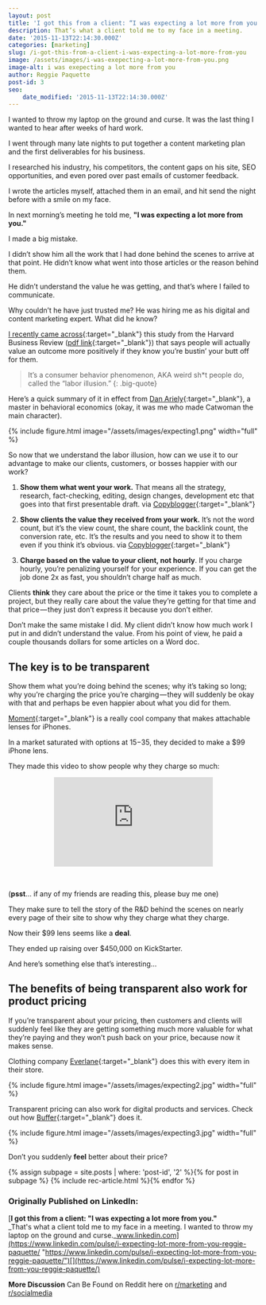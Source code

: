 ```yaml
---
layout: post
title: 'I got this from a client: “I was expecting a lot more from you.”'
description: That’s what a client told me to my face in a meeting.
date: '2015-11-13T22:14:30.000Z'
categories: [marketing]
slug: /i-got-this-from-a-client-i-was-expecting-a-lot-more-from-you
image: /assets/images/i-was-exepecting-a-lot-more-from-you.png
image-alt: i was exepecting a lot more from you
author: Reggie Paquette
post-id: 3
seo:
    date_modified: '2015-11-13T22:14:30.000Z'
---
```


I wanted to throw my laptop on the ground and curse. It was the last thing I wanted to hear after weeks of hard work.

I went through many late nights to put together a content marketing plan and the first deliverables for his business.

I researched his industry, his competitors, the content gaps on his site, SEO opportunities, and even pored over past emails of customer feedback.

I wrote the articles myself, attached them in an email, and hit send the night before with a smile on my face.

In next morning’s meeting he told me, **"I was expecting a lot more from you."**

I made a big mistake.

I didn’t show him all the work that I had done behind the scenes to arrive at that point. He didn’t know what went into those articles or the reason behind them.

He didn’t understand the value he was getting, and that’s where I failed to communicate.

Why couldn’t he have just trusted me? He was hiring me as his digital and content marketing expert. What did he know?

[I recently came across](http://99u.com/articles/51908/nobody-cares-how-hard-you-work){:target="_blank"} this study from the Harvard Business Review ([pdf link](http://www.people.hbs.edu/mnorton/buell%20norton%20hbr.pdf){:target="_blank"}) that says people will actually value an outcome more positively if they know you’re bustin’ your butt off for them.

> It’s a consumer behavior phenomenon, AKA weird sh\*t people do, called the “labor illusion.”
{: .big-quote}

Here’s a quick summary of it in effect from [Dan Ariely](http://danariely.com/2010/12/15/locksmiths/){:target="_blank"}, a master in behavioral economics (okay, it was me who made Catwoman the main character).

{% include figure.html image="/assets/images/expecting1.png" width="full" %}

So now that we understand the labor illusion, how can we use it to our advantage to make our clients, customers, or bosses happier with our work?

1.  **Show them what went your work.** That means all the strategy, research, fact-checking, editing, design changes, development etc that goes into that first presentable draft. via [Copyblogger](http://www.copyblogger.com/53-freelancing-mistakes/){:target="_blank"}

2.  **Show clients the value they received from your work.** It’s not the word count, but it’s the view count, the share count, the backlink count, the conversion rate, etc. It’s the results and you need to show it to them even if you think it’s obvious. via [Copyblogger](http://www.copyblogger.com/53-freelancing-mistakes/){:target="_blank"}

3.  **Charge based on the value to your client, not hourly**. If you charge hourly, you’re penalizing yourself for your experience. If you can get the job done 2x as fast, you shouldn’t charge half as much.

Clients **think** they care about the price or the time it takes you to complete a project, but they really care about the value they’re getting for that time and that price — they just don’t express it because you don’t either.

Don’t make the same mistake I did. My client didn’t know how much work I put in and didn’t understand the value. From his point of view, he paid a couple thousands dollars for some articles on a Word doc.

## The key is to be transparent

Show them what you’re doing behind the scenes; why it’s taking so long; why you’re charging the price you’re charging — they will suddenly be okay with that and perhaps be even happier about what you did for them.

[Moment](http://momentlens.co/){:target="_blank"} is a really cool company that makes attachable lenses for iPhones.

In a market saturated with options at $15-$35, they decided to make a $99 iPhone lens.

They made this video to show people why they charge so much:

<div style="text-align:center;padding-bottom:32px;"><iframe src="https://player.vimeo.com/video/87651284?color=BEA761&byline=0&portrait=0" width="320" height="180" frameborder="0" allow="autoplay; fullscreen" allowfullscreen></iframe></div>

(**psst**… if any of my friends are reading this, please buy me one)

They make sure to tell the story of the R&D behind the scenes on nearly every page of their site to show why they charge what they charge.

Now their $99 lens seems like a **deal**.

They ended up raising over $450,000 on KickStarter.

And here’s something else that’s interesting…

## The benefits of being transparent also work for product pricing

If you’re transparent about your pricing, then customers and clients will suddenly feel like they are getting something much more valuable for what they’re paying and they won’t push back on your price, because now it makes sense.

Clothing company [Everlane](https://www.everlane.com/){:target="_blank"} does this with every item in their store.

{% include figure.html image="/assets/images/expecting2.jpg" width="full" %}

Transparent pricing can also work for digital products and services. Check out how [Buffer](https://buffer.com/){:target="_blank"} does it.

{% include figure.html image="/assets/images/expecting3.jpg" width="full" %}

Don’t you suddenly **feel** better about their price?

{% assign subpage = site.posts | where: 'post-id', '2' %}{% for post in subpage %} {% include rec-article.html %}{% endfor %}

### Originally Published on LinkedIn:

[**I got this from a client: "I was expecting a lot more from you."​**  
_That's what a client told me to my face in a meeting. I wanted to throw my laptop on the ground and curse._www.linkedin.com](https://www.linkedin.com/pulse/i-expecting-lot-more-from-you-reggie-paquette/ "https://www.linkedin.com/pulse/i-expecting-lot-more-from-you-reggie-paquette/")[](https://www.linkedin.com/pulse/i-expecting-lot-more-from-you-reggie-paquette/)

**More Discussion** Can Be Found on Reddit here on [r/marketing](https://www.reddit.com/r/marketing/comments/3qqh94/i_got_this_from_a_client_i_was_expecting_a_lot/) and [r/socialmedia](https://www.reddit.com/r/socialmedia/comments/3qqiv6/a_client_told_me_this_i_was_expecting_a_lot_more/)